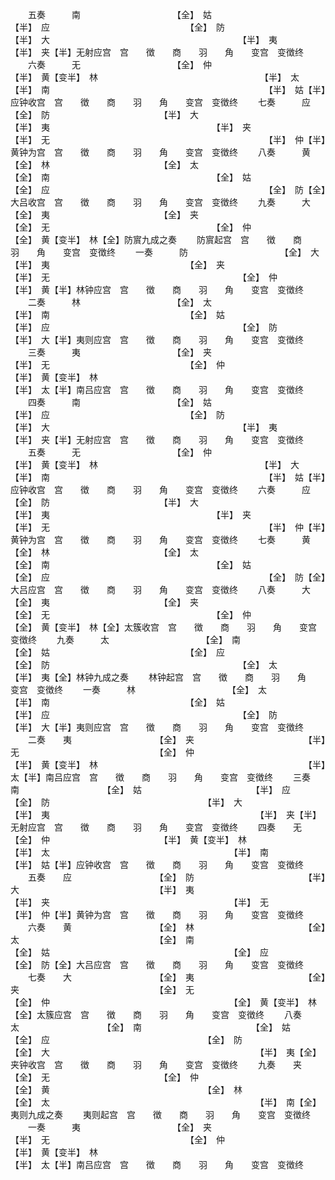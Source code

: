<!-- { "loadSidebar": true } -->
　　五奏　　　南　　　　　　　　　　　【全】　姑　　　　　　　　　　　　　【半】　应　　　　　　　　　　　　　　　　【全】　防　　　　　　　　　　　　　　　　　　　【半】　大　　　　　　　　　　　　　　　　　　　　　　【半】　夷　　　　　　　　　　　　　　　　　　　　　　　　　【半】　夹【半】无射应宫　宫　　徴　　商　　羽　　角　　变宫　变徴终
　　六奏　　　无　　　　　　　　　　　【全】　仲　　　　　　　　　　　　　【半】　黄【变半】　林　　　　　　　　　　　　　　　　　　　【半】　太　　　　　　　　　　　　　　　　　　　　　　【半】　南　　　　　　　　　　　　　　　　　　　　　　　　　【半】　姑【半】应钟收宫　宫　　徴　　商　　羽　　角　　变宫　变徴终
　　七奏　　　应　　　　　　　　　　　【全】　防　　　　　　　　　　　　　【半】　大　　　　　　　　　　　　　　　　【半】　夷　　　　　　　　　　　　　　　　　　　【半】　夹　　　　　　　　　　　　　　　　　　　　　　【半】　无　　　　　　　　　　　　　　　　　　　　　　　　　【半】　仲【半】黄钟为宫　宫　　徴　　商　　羽　　角　　变宫　变徴终
　　八奏　　　黄　　　　　　　　　　　【全】　林　　　　　　　　　　　　　【全】　太　　　　　　　　　　　　　　　　【全】　南　　　　　　　　　　　　　　　　　　　【全】　姑　　　　　　　　　　　　　　　　　　　　　　【全】　应　　　　　　　　　　　　　　　　　　　　　　　　　【全】　防【全】大吕收宫　宫　　徴　　商　　羽　　角　　变宫　变徴终
　　九奏　　　大　　　　　　　　　　　【全】　夷　　　　　　　　　　　　　【全】　夹　　　　　　　　　　　　　　　　【全】　无　　　　　　　　　　　　　　　　　　　【全】　仲　　　　　　　　　　　　　　　　　　　　　　【全】　黄【变半】　林【全】防賔九成之奏
　　防賔起宫　宫　　徴　　商　　羽　　角　　变宫　变徴终
　　一奏　　　防　　　　　　　　　　　【全】　大　　　　　　　　　　　　　【半】　夷　　　　　　　　　　　　　　　　【全】　夹　　　　　　　　　　　　　　　　　　　【半】　无　　　　　　　　　　　　　　　　　　　　　　【全】　仲　　　　　　　　　　　　　　　　　　　　　　　　　【半】　黄【半】林钟应宫　宫　　徴　　商　　羽　　角　　变宫　变徴终
　　二奏　　　林　　　　　　　　　　　【全】　太　　　　　　　　　　　　　【半】　南　　　　　　　　　　　　　　　　【全】　姑　　　　　　　　　　　　　　　　　　　【半】　应　　　　　　　　　　　　　　　　　　　　　　【全】　防　　　　　　　　　　　　　　　　　　　　　　　　　【半】　大【半】夷则应宫　宫　　徴　　商　　羽　　角　　变宫　变徴终
　　三奏　　　夷　　　　　　　　　　　【全】　夹　　　　　　　　　　　　　【半】　无　　　　　　　　　　　　　　　　【全】　仲　　　　　　　　　　　　　　　　　　　【半】　黄【变半】　林　　　　　　　　　　　　　　　　　　　　　　　　　【半】　太【半】南吕应宫　宫　　徴　　商　　羽　　角　　变宫　变徴终
　　四奏　　　南　　　　　　　　　　　【全】　姑　　　　　　　　　　　　　【半】　应　　　　　　　　　　　　　　　　【全】　防　　　　　　　　　　　　　　　　　　　【半】　大　　　　　　　　　　　　　　　　　　　　　　【半】　夷　　　　　　　　　　　　　　　　　　　　　　　　　【半】　夹【半】无射应宫　宫　　徴　　商　　羽　　角　　变宫　变徴终
　　五奏　　　无　　　　　　　　　　　【全】　仲　　　　　　　　　　　　　【半】　黄【变半】　林　　　　　　　　　　　　　　　　　　　【半】　大　　　　　　　　　　　　　　　　　　　　　　【半】　南　　　　　　　　　　　　　　　　　　　　　　　　　【半】　姑【半】应钟收宫　宫　　徴　　商　　羽　　角　　变宫　变徴终
　　六奏　　　应　　　　　　　　　　　【全】　防　　　　　　　　　　　　　【半】　大　　　　　　　　　　　　　　　　【半】　夷　　　　　　　　　　　　　　　　　　　【半】　夹　　　　　　　　　　　　　　　　　　　　　　【半】　无　　　　　　　　　　　　　　　　　　　　　　　　　【半】　仲【半】黄钟为宫　宫　　徴　　商　　羽　　角　　变宫　变徴终
　　七奏　　　黄　　　　　　　　　　　【全】　林　　　　　　　　　　　　　【全】　太　　　　　　　　　　　　　　　　【全】　南　　　　　　　　　　　　　　　　　　　【全】　姑　　　　　　　　　　　　　　　　　　　　　　【全】　应　　　　　　　　　　　　　　　　　　　　　　　　　【全】　防【全】大吕应宫　宫　　徴　　商　　羽　　角　　变宫　变徴终
　　八奏　　　大　　　　　　　　　　　【全】　夷　　　　　　　　　　　　　【全】　夹　　　　　　　　　　　　　　　　【全】　无　　　　　　　　　　　　　　　　　　　【全】　仲　　　　　　　　　　　　　　　　　　　　　　【全】　黄【变半】　林【全】太簇收宫　宫　　徴　　商　　羽　　角　　变宫　变徴终
　　九奏　　　太　　　　　　　　　　　【全】　南　　　　　　　　　　　　　【全】　姑　　　　　　　　　　　　　　　　【全】　应　　　　　　　　　　　　　　　　　　　【全】　防　　　　　　　　　　　　　　　　　　　　　　【全】　太　　　　　　　　　　　　　　　　　　　　　　　　　【半】　夷【全】林钟九成之奏
　　林钟起宫　宫　　徴　　商　　羽　　角　　变宫　变徴终
　　一奏　　　林　　　　　　　　　　　【全】　太　　　　　　　　　　　　　【半】　南　　　　　　　　　　　　　　　　【全】　姑　　　　　　　　　　　　　　　　　　　【半】　应　　　　　　　　　　　　　　　　　　　　　　【全】　防　　　　　　　　　　　　　　　　　　　　　　　　　【半】　大【半】夷则应宫　宫　　徴　　商　　羽　　角　　变宫　变徴终
　　二奏　　夷　　　　　　　　　　【全】　夹　　　　　　　　　　　　　【半】　无　　　　　　　　　　　　　　　　【全】　仲　　　　　　　　　　　　　　　　　　【半】　黄【变半】　林　　　　　　　　　　　　　　　　　　　　　　　　【半】　太【半】南吕应宫　宫　　徴　　商　　羽　　角　　变宫　变徴终
　　三奏　　南　　　　　　　　　　【全】　姑　　　　　　　　　　　　　【半】　应　　　　　　　　　　　　　　　　【全】　防　　　　　　　　　　　　　　　　　　【半】　大　　　　　　　　　　　　　　　　　　　　　【半】　夷　　　　　　　　　　　　　　　　　　　　　　　　【半】　夹【半】无射应宫　宫　　徴　　商　　羽　　角　　变宫　变徴终
　　四奏　　无　　　　　　　　　　【全】　仲　　　　　　　　　　　　　【半】　黄【变半】　林　　　　　　　　　　　　　　　　　　【半】　太　　　　　　　　　　　　　　　　　　　　　【半】　南　　　　　　　　　　　　　　　　　　　　　　　　【半】　姑【半】应钟收宫　宫　　徴　　商　　羽　　角　　变宫　变徴终
　　五奏　　应　　　　　　　　　　【全】　防　　　　　　　　　　　　　【半】　大　　　　　　　　　　　　　　　　【半】　夷　　　　　　　　　　　　　　　　　　【半】　夹　　　　　　　　　　　　　　　　　　　　　【半】　无　　　　　　　　　　　　　　　　　　　　　　　　【半】　仲【半】黄钟为宫　宫　　徴　　商　　羽　　角　　变宫　变徴终
　　六奏　　黄　　　　　　　　　　【全】　林　　　　　　　　　　　　　【全】　太　　　　　　　　　　　　　　　　【全】　南　　　　　　　　　　　　　　　　　　【全】　姑　　　　　　　　　　　　　　　　　　　　　【全】　应　　　　　　　　　　　　　　　　　　　　　　　　【全】　防【全】大吕应宫　宫　　徴　　商　　羽　　角　　变宫　变徴终
　　七奏　　大　　　　　　　　　　【全】　夷　　　　　　　　　　　　　【全】　夹　　　　　　　　　　　　　　　　【全】　无　　　　　　　　　　　　　　　　　　【全】　仲　　　　　　　　　　　　　　　　　　　　　【全】　黄【变半】　林【全】太簇应宫　宫　　徴　　商　　羽　　角　　变宫　变徴终
　　八奏　　太　　　　　　　　　　【全】　南　　　　　　　　　　　　　【全】　姑　　　　　　　　　　　　　　　　【全】　应　　　　　　　　　　　　　　　　　　【全】　防　　　　　　　　　　　　　　　　　　　　　【全】　大　　　　　　　　　　　　　　　　　　　　　　　　【半】　夷【全】夹钟收宫　宫　　徴　　商　　羽　　角　　变宫　变徴终
　　九奏　　夹　　　　　　　　　　【全】　无　　　　　　　　　　　　　【全】　仲　　　　　　　　　　　　　　　　【全】　黄　　　　　　　　　　　　　　　　　　【全】　林　　　　　　　　　　　　　　　　　　　　　【全】　太　　　　　　　　　　　　　　　　　　　　　　　　【半】　南【全】夷则九成之奏
　　夷则起宫　宫　　徴　　商　　羽　　角　　变宫　变徴终
　　一奏　　　夷　　　　　　　　　　　【全】　夹　　　　　　　　　　　　　【半】　无　　　　　　　　　　　　　　　　【全】　仲　　　　　　　　　　　　　　　　　　　【半】　黄【变半】　林　　　　　　　　　　　　　　　　　　　　　　　　　【半】　太【半】南吕应宫　宫　　徴　　商　　羽　　角　　变宫　变徴终
